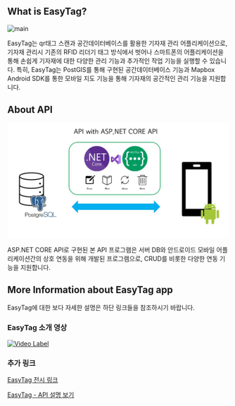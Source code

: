 ## What is EasyTag?

![main](main.png)

EasyTag는 qr태그 스캔과 공간데이터베이스를 활용한 기자재 관리 어플리케이션으로, 기자재 관리시 기존의 RFID 리더기 태그 방식에서 벗어나 스마트폰의 어플리케이션을 통해 손쉽게 기자재에 대한 다양한 관리 기능과 추가적인 작업 기능을 실행할 수 있습니다. 특히, EasyTag는 PostGIS를 통해 구현된 공간데이터베이스 기능과 Mapbox Android SDK를 통한 모바일 지도 기능을 통해 기자재의 공간적인 관리 기능을 지원합니다.



## About API

![api_about](api_about.JPG)

ASP.NET CORE API로 구현된 본 API 프로그램은 서버 DB와 안드로이드 모바일 어플리케이션간의 상호 연동을 위해 개발된 프로그램으로, CRUD를 비롯한 다양한 연동 기능을 지원합니다.



## More Information about EasyTag app

EasyTag에 대한 보다 자세한 설명은 하단 링크들을 참조하시기 바랍니다.

### EasyTag 소개 영상

[![Video Label](http://img.youtube.com/vi/ndC635tRycI/0.jpg)](https://www.youtube.com/watch?v=ndC635tRycI)

### 추가 링크

[EasyTag 전시 링크](https://uos-urbanscience.org/archives/uos_portfolio/easy-tag-%ea%b3%b5%ea%b0%84%eb%8d%b0%ec%9d%b4%ed%84%b0%eb%b2%a0%ec%9d%b4%ec%8a%a4%ec%99%80-qr%ec%bd%94%eb%93%9c%eb%a5%bc-%ed%99%9c%ec%9a%a9%ed%95%9c-%ea%b8%b0%ec%9e%90%ec%9e%ac-%ea%b4%80%eb%a6%ac)

[EasyTag - API 설명 보기](https://aka2344.github.io/project/2020/06/10/graduproj1.html)

